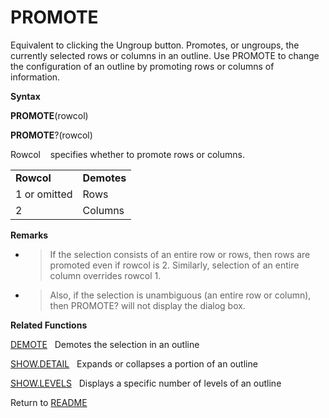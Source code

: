# PROMOTE

Equivalent to clicking the Ungroup button. Promotes, or ungroups, the
currently selected rows or columns in an outline. Use PROMOTE to change
the configuration of an outline by promoting rows or columns of
information.

**Syntax**

**PROMOTE**(rowcol)

**PROMOTE**?(rowcol)

Rowcol&nbsp;&nbsp;&nbsp;&nbsp;specifies whether to promote rows or
columns.

|              |             |
| ------------ | ----------- |
| **Rowcol**   | **Demotes** |
| 1 or omitted | Rows        |
| 2            | Columns     |

**Remarks**

  - > If the selection consists of an entire row or rows, then rows are
    > promoted even if rowcol is 2. Similarly, selection of an entire
    > column overrides rowcol 1.

  - > Also, if the selection is unambiguous (an entire row or column),
    > then PROMOTE? will not display the dialog box.


**Related Functions**

[DEMOTE](DEMOTE.md)&nbsp;&nbsp;&nbsp;Demotes the selection in an outline

[SHOW.DETAIL](SHOW.DETAIL.md)&nbsp;&nbsp;&nbsp;Expands or collapses a portion of an
outline

[SHOW.LEVELS](SHOW.LEVELS.md)&nbsp;&nbsp;&nbsp;Displays a specific number of levels of an
outline



Return to [README](README.md#P)

